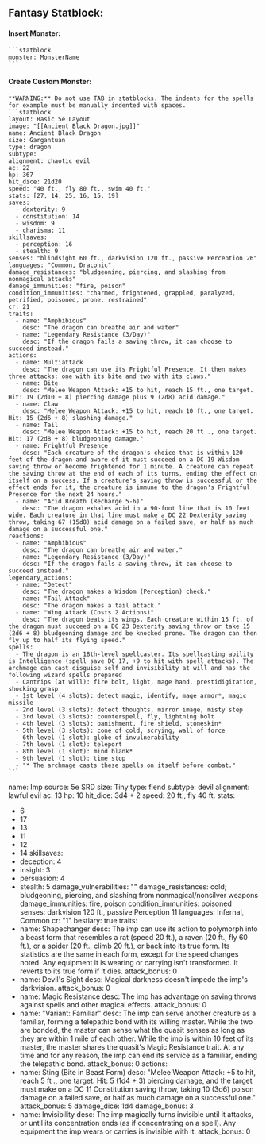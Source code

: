 ## Fantasy Statblock:
#### Insert Monster:
	```statblock
	monster: MonsterName
	```
#### Create Custom Monster:
	**WARNING:** Do not use TAB in statblocks. The indents for the spells for example must be manually indented with spaces.
	```statblock
	layout: Basic 5e Layout
	image: "[[Ancient Black Dragon.jpg]]"
	name: Ancient Black Dragon
	size: Gargantuan
	type: dragon
	subtype:
	alignment: chaotic evil
	ac: 22
	hp: 367
	hit_dice: 21d20
	speed: "40 ft., fly 80 ft., swim 40 ft."
	stats: [27, 14, 25, 16, 15, 19]
	saves:
	  - dexterity: 9
	  - constitution: 14
	  - wisdom: 9
	  - charisma: 11
	skillsaves:
	  - perception: 16
	  - stealth: 9
	senses: "blindsight 60 ft., darkvision 120 ft., passive Perception 26"
	languages: "Common, Draconic"
	damage_resistances: "bludgeoning, piercing, and slashing from nonmagical attacks"
	damage_immunities: "fire, poison"
	condition_immunities: "charmed, frightened, grappled, paralyzed, petrified, poisoned, prone, restrained"
	cr: 21
	traits:
	  - name: "Amphibious"
	    desc: "The dragon can breathe air and water"
	  - name: "Legendary Resistance (3/Day)"
	    desc: "If the dragon fails a saving throw, it can choose to succeed instead."
	actions:
	  - name: Multiattack
	    desc: "The dragon can use its Frightful Presence. It then makes three attacks: one with its bite and two with its claws."
	  - name: Bite
	    desc: "Melee Weapon Attack: +15 to hit, reach 15 ft., one target. Hit: 19 (2d10 + 8) piercing damage plus 9 (2d8) acid damage."
	  - name: Claw
	    desc: "Melee Weapon Attack: +15 to hit, reach 10 ft., one target. Hit: 15 (2d6 + 8) slashing damage."
	  - name: Tail
	    desc: "Melee Weapon Attack: +15 to hit, reach 20 ft ., one target. Hit: 17 (2d8 + 8) bludgeoning damage."
	  - name: Frightful Presence
	    desc: "Each creature of the dragon's choice that is within 120 feet of the dragon and aware of it must succeed on a DC 19 Wisdom saving throw or become frightened for 1 minute. A creature can repeat the saving throw at the end of each of its turns, ending the effect on itself on a success. If a creature's saving throw is successful or the effect ends for it, the creature is immune to the dragon's Frightful Presence for the next 24 hours."
	  - name: "Acid Breath (Recharge 5-6)"
	    desc: "The dragon exhales acid in a 90-foot line that is 10 feet wide. Each creature in that line must make a DC 22 Dexterity saving throw, taking 67 (15d8) acid damage on a failed save, or half as much damage on a successful one."
	reactions:
	  - name: "Amphibious"
	    desc: "The dragon can breathe air and water."
	  - name: "Legendary Resistance (3/Day)"
	    desc: "If the dragon fails a saving throw, it can choose to succeed instead."
	legendary_actions:
	  - name: "Detect"
	    desc: "The dragon makes a Wisdom (Perception) check."
	  - name: "Tail Attack"
	    desc: "The dragon makes a tail attack."
	  - name: "Wing Attack (Costs 2 Actions)"
	    desc: "The dragon beats its wings. Each creature within 15 ft. of the dragon must succeed on a DC 23 Dexterity saving throw or take 15 (2d6 + 8) bludgeoning damage and be knocked prone. The dragon can then fly up to half its flying speed."
	spells:
	  - The dragon is an 18th-level spellcaster. Its spellcasting ability is Intelligence (spell save DC 17, +9 to hit with spell attacks). The archmage can cast disguise self and invisibility at will and has the following wizard spells prepared
	  - Cantrips (at will): fire bolt, light, mage hand, prestidigitation, shocking grasp
	  - 1st level (4 slots): detect magic, identify, mage armor*, magic missile
	  - 2nd level (3 slots): detect thoughts, mirror image, misty step
	  - 3rd level (3 slots): counterspell, fly, lightning bolt
	  - 4th level (3 slots): banishment, fire shield, stoneskin*
	  - 5th level (3 slots): cone of cold, scrying, wall of force
	  - 6th level (1 slot): globe of invulnerability
	  - 7th level (1 slot): teleport
	  - 8th level (1 slot): mind blank*
	  - 9th level (1 slot): time stop
	  - "* The archmage casts these spells on itself before combat."
	```



name: Imp
source: 5e SRD
size: Tiny
type: fiend
subtype: devil
alignment: lawful evil
ac: 13
hp: 10
hit_dice: 3d4 + 2
speed: 20 ft., fly 40 ft.
stats:
  - 6
  - 17
  - 13
  - 11
  - 12
  - 14
skillsaves:
  - deception: 4
  - insight: 3
  - persuasion: 4
  - stealth: 5
damage_vulnerabilities: ""
damage_resistances: cold; bludgeoning, piercing, and slashing from nonmagical/nonsilver weapons
damage_immunities: fire, poison
condition_immunities: poisoned
senses: darkvision 120 ft., passive Perception 11
languages: Infernal, Common
cr: "1"
bestiary: true
traits:
  - name: Shapechanger
    desc: The imp can use its action to polymorph into a beast form that resembles a rat (speed 20 ft.), a raven (20 ft., fly 60 ft.), or a spider (20 ft., climb 20 ft.), or back into its true form. Its statistics are the same in each form, except for the speed changes noted. Any equipment it is wearing or carrying isn't transformed. It reverts to its true form if it dies.
    attack_bonus: 0
  - name: Devil's Sight
    desc: Magical darkness doesn't impede the imp's darkvision.
    attack_bonus: 0
  - name: Magic Resistance
    desc: The imp has advantage on saving throws against spells and other magical effects.
    attack_bonus: 0
  - name: "Variant: Familiar"
    desc: The imp can serve another creature as a familiar, forming a telepathic bond with its willing master. While the two are bonded, the master can sense what the quasit senses as long as they are within 1 mile of each other. While the imp is within 10 feet of its master, the master shares the quasit's Magic Resistance trait. At any time and for any reason, the imp can end its service as a familiar, ending the telepathic bond.
    attack_bonus: 0
actions:
  - name: Sting (Bite in Beast Form)
    desc: "Melee Weapon Attack: +5 to hit, reach 5 ft ., one target. Hit: 5 (1d4 + 3) piercing damage, and the target must make on a DC 11 Constitution saving throw, taking 10 (3d6) poison damage on a failed save, or half as much damage on a successful one."
    attack_bonus: 5
    damage_dice: 1d4
    damage_bonus: 3
  - name: Invisibility
    desc: The imp magically turns invisible until it attacks, or until its concentration ends (as if concentrating on a spell). Any equipment the imp wears or carries is invisible with it.
    attack_bonus: 0
